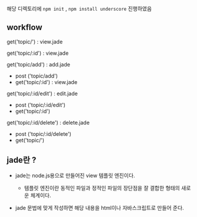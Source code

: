 
 해당 디렉토리에 `npm init` , `npm install underscore` 진행하였음 

## workflow

get('topic/') : view.jade

get('topic/:id') : view.jade

get('topic/add') : add.jade

  - post ('topic/add')
  - get('topic/:id') : view.jade

get('topic/:id/edit') : edit.jade

  - post ('topic/:id/edit')
  - get('topic/:id')

get('topic/:id/delete') : delete.jade
  - post ('topic/:id/delete')
  - get('topic/')


## jade란 ?

- jade는 node.js용으로 만들어진 view 템플릿 엔진이다.

  - 템플릿 엔진이란 동적인 파일과 정적인 파일의 장단점을 잘 결합한 형태의 새로운 체계이다.

- jade 문법에 맞게 작성하면 해당 내용을 html이나 자바스크립트로 만들어 준다.
